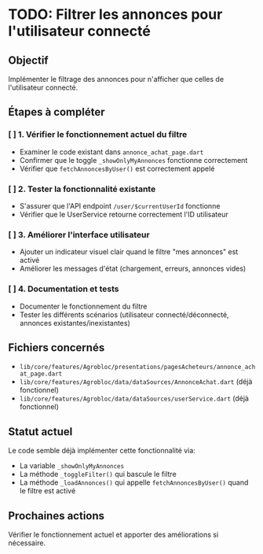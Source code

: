 # TODO: Filtrer les annonces pour l'utilisateur connecté

## Objectif
Implémenter le filtrage des annonces pour n'afficher que celles de l'utilisateur connecté.

## Étapes à compléter

### [ ] 1. Vérifier le fonctionnement actuel du filtre
- Examiner le code existant dans `annonce_achat_page.dart`
- Confirmer que le toggle `_showOnlyMyAnnonces` fonctionne correctement
- Vérifier que `fetchAnnoncesByUser()` est correctement appelé

### [ ] 2. Tester la fonctionnalité existante
- S'assurer que l'API endpoint `/user/$currentUserId` fonctionne
- Vérifier que le UserService retourne correctement l'ID utilisateur

### [ ] 3. Améliorer l'interface utilisateur
- Ajouter un indicateur visuel clair quand le filtre "mes annonces" est activé
- Améliorer les messages d'état (chargement, erreurs, annonces vides)

### [ ] 4. Documentation et tests
- Documenter le fonctionnement du filtre
- Tester les différents scénarios (utilisateur connecté/déconnecté, annonces existantes/inexistantes)

## Fichiers concernés
- `lib/core/features/Agrobloc/presentations/pagesAcheteurs/annonce_achat_page.dart`
- `lib/core/features/Agrobloc/data/dataSources/AnnonceAchat.dart` (déjà fonctionnel)
- `lib/core/features/Agrobloc/data/dataSources/userService.dart` (déjà fonctionnel)

## Statut actuel
Le code semble déjà implémenter cette fonctionnalité via:
- La variable `_showOnlyMyAnnonces`
- La méthode `_toggleFilter()` qui bascule le filtre
- La méthode `_loadAnnonces()` qui appelle `fetchAnnoncesByUser()` quand le filtre est activé

## Prochaines actions
Vérifier le fonctionnement actuel et apporter des améliorations si nécessaire.
